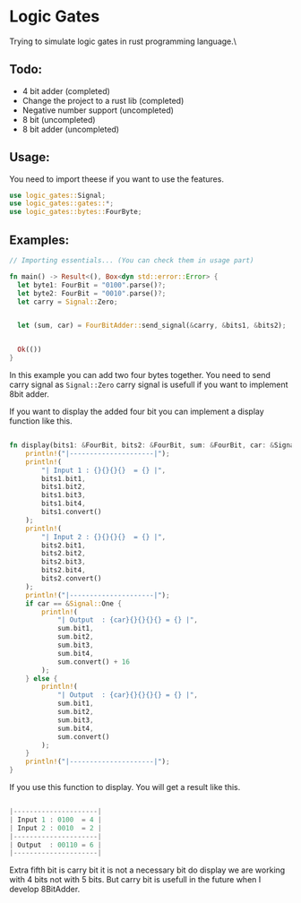 # Logic Gates

Trying to simulate logic gates in rust programming language.\

## Todo:

- 4 bit adder (completed)
- Change the project to a rust lib (completed)
- Negative number support (uncompleted)
- 8 bit (uncompleted)
- 8 bit adder (uncompleted)

## Usage:

You need to import theese if you want to use the features.

```rust
use logic_gates::Signal;
use logic_gates::gates::*;
use logic_gates::bytes::FourByte;
```

## Examples:

```rust
// Importing essentials... (You can check them in usage part)

fn main() -> Result<(), Box<dyn std::error::Error> {
  let byte1: FourBit = "0100".parse()?;
  let byte2: FourBit = "0010".parse()?;
  let carry = Signal::Zero;


  let (sum, car) = FourBitAdder::send_signal(&carry, &bits1, &bits2);


  Ok(())
}
```


In this example you can add two four bytes together. You need to send carry signal as `Signal::Zero` carry signal is usefull if you want to implement 8bit adder.

If you want to display the added four bit you can implement a display function like this.

```rust

fn display(bits1: &FourBit, bits2: &FourBit, sum: &FourBit, car: &Signal) {
    println!("|---------------------|");
    println!(
        "| Input 1 : {}{}{}{}  = {} |",
        bits1.bit1,
        bits1.bit2,
        bits1.bit3,
        bits1.bit4,
        bits1.convert()
    );
    println!(
        "| Input 2 : {}{}{}{}  = {} |",
        bits2.bit1,
        bits2.bit2,
        bits2.bit3,
        bits2.bit4,
        bits2.convert()
    );
    println!("|---------------------|");
    if car == &Signal::One {
        println!(
            "| Output  : {car}{}{}{}{} = {} |",
            sum.bit1,
            sum.bit2,
            sum.bit3,
            sum.bit4,
            sum.convert() + 16
        );
    } else {
        println!(
            "| Output  : {car}{}{}{}{} = {} |",
            sum.bit1,
            sum.bit2,
            sum.bit3,
            sum.bit4,
            sum.convert()
        );
    }
    println!("|---------------------|");
}
```

If you use this function to display. You will get a result like this.

```rust

|---------------------|
| Input 1 : 0100  = 4 |
| Input 2 : 0010  = 2 |
|---------------------|
| Output  : 00110 = 6 |
|---------------------|

```

Extra fifth bit is carry bit it is not a necessary bit do display we are working with 4 bits not with 5 bits. But carry bit is usefull in the future when I develop 8BitAdder.
